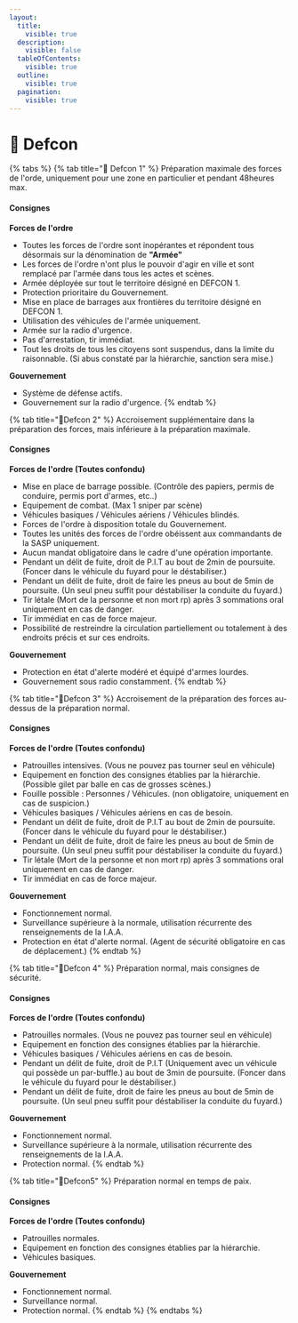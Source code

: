 ```yaml
---
layout:
  title:
    visible: true
  description:
    visible: false
  tableOfContents:
    visible: true
  outline:
    visible: true
  pagination:
    visible: true
---
```


# 🚨 Defcon

{% tabs %}
{% tab title="🚨 Defcon 1" %}
Préparation maximale des forces de l'orde, uniquement pour une zone en particulier et pendant 48heures max.

#### Consignes <a href="#consignes" id="consignes"></a>

**Forces de l'ordre**

* Toutes les forces de l'ordre sont inopérantes et répondent tous désormais sur la dénomination de **"Armée"**
* Les forces de l'ordre n'ont plus le pouvoir d'agir en ville et sont remplacé par l'armée dans tous les actes et scènes.
* Armée déployée sur tout le territoire désigné en DEFCON 1.
* Protection prioritaire du Gouvernement.
* Mise en place de barrages aux frontières du territoire désigné en DEFCON 1.
* Utilisation des véhicules de l'armée uniquement.
* Armée sur la radio d'urgence.
* Pas d'arrestation, tir immédiat.
* Tout les droits de tous les citoyens sont suspendus, dans la limite du raisonnable. (Si abus constaté par la hiérarchie, sanction sera mise.)

**Gouvernement**

* Système de défense actifs.
* Gouvernement sur la radio d'urgence.
{% endtab %}

{% tab title="🚨Defcon 2" %}
Accroisement supplémentaire dans la préparation des forces, mais inférieure à la préparation maximale.

#### Consignes <a href="#consignes-1" id="consignes-1"></a>

**Forces de l'ordre (Toutes confondu)**

* Mise en place de barrage possible. (Contrôle des papiers, permis de conduire, permis port d'armes, etc..)
* Equipement de combat. (Max 1 sniper par scène)
* Véhicules basiques / Véhicules aériens / Véhicules blindés.
* Forces de l'ordre à disposition totale du Gouvernement.
* Toutes les unités des forces de l'ordre obéissent aux commandants de la SASP uniquement.
* Aucun mandat obligatoire dans le cadre d'une opération importante.
* Pendant un délit de fuite, droit de P.I.T au bout de 2min de poursuite. (Foncer dans le véhicule du fuyard pour le déstabiliser.)
* Pendant un délit de fuite, droit de faire les pneus au bout de 5min de poursuite. (Un seul pneu suffit pour déstabiliser la conduite du fuyard.)
* Tir létale (Mort de la personne et non mort rp) après 3 sommations oral uniquement en cas de danger.
* Tir immédiat en cas de force majeur.
* Possibilité de restreindre la circulation partiellement ou totalement à des endroits précis et sur ces endroits.

**Gouvernement**

* Protection en état d'alerte modéré et équipé d'armes lourdes.
* Gouvernement sous radio constamment.
{% endtab %}

{% tab title="🚨Defcon 3" %}
Accroisement de la préparation des forces au-dessus de la préparation normal.

#### Consignes <a href="#consignes-2" id="consignes-2"></a>

**Forces de l'ordre (Toutes confondu)**

* Patrouilles intensives. (Vous ne pouvez pas tourner seul en véhicule)
* Equipement en fonction des consignes établies par la hiérarchie. (Possible gilet par balle en cas de grosses scènes.)
* Fouille possible : Personnes / Véhicules. (non obligatoire, uniquement en cas de suspicion.)
* Véhicules basiques / Véhicules aériens en cas de besoin.
* Pendant un délit de fuite, droit de P.I.T au bout de 2min de poursuite. (Foncer dans le véhicule du fuyard pour le déstabiliser.)
* Pendant un délit de fuite, droit de faire les pneus au bout de 5min de poursuite. (Un seul pneu suffit pour déstabiliser la conduite du fuyard.)
* Tir létale (Mort de la personne et non mort rp) après 3 sommations oral uniquement en cas de danger.
* Tir immédiat en cas de force majeur.

**Gouvernement**

* Fonctionnement normal.
* Surveillance supérieure à la normale, utilisation récurrente des renseignements de la I.A.A.
* Protection en état d'alerte normal. (Agent de sécurité obligatoire en cas de déplacement.)
{% endtab %}

{% tab title="🚨Defcon 4" %}
Préparation normal, mais consignes de sécurité.

#### Consignes <a href="#consignes-3" id="consignes-3"></a>

**Forces de l'ordre (Toutes confondu)**

* Patrouilles normales. (Vous ne pouvez pas tourner seul en véhicule)
* Equipement en fonction des consignes établies par la hiérarchie.
* Véhicules basiques / Véhicules aériens en cas de besoin.
* Pendant un délit de fuite, droit de P.I.T (Uniquement avec un véhicule qui possède un par-buffle.) au bout de 3min de poursuite. (Foncer dans le véhicule du fuyard pour le déstabiliser.)
* Pendant un délit de fuite, droit de faire les pneus au bout de 5min de poursuite. (Un seul pneu suffit pour déstabiliser la conduite du fuyard.)

**Gouvernement**

* Fonctionnement normal.
* Surveillance supérieure à la normale, utilisation récurrente des renseignements de la I.A.A.
* Protection normal.
{% endtab %}

{% tab title="🚨Defcon5" %}
Préparation normal en temps de paix.

#### Consignes <a href="#consignes-4" id="consignes-4"></a>

**Forces de l'ordre (Toutes confondu)**

* Patrouilles normales.
* Equipement en fonction des consignes établies par la hiérarchie.
* Véhicules basiques.

**Gouvernement**

* Fonctionnement normal.
* Surveillance normal.
* Protection normal.
{% endtab %}
{% endtabs %}
